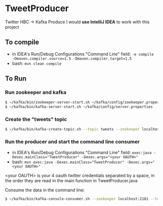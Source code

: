# TweetProducer
Twitter HBC -> Kafka Produce
I would **use IntelliJ IDEA** to work with this project

## To compile
- in IDEA's Run/Debug Configurations "Command Line" field: `-e compile -Dmaven.compiler.source=1.5 -Dmaven.compiler.target=1.5`
- bash: `mvn clean compile`

## To Run

### Run zookeeper and kafka
``` bash
$ ~/kafka/bin/zookeeper-server-start.sh ~/kafka/config/zookeeper.properties
$ ~/kafka/bin/kafka-server-start.sh ~/kafka/config/server.properties
```
### Create the "tweets" topic
``` bash
$ ~/kafka/bin/kafka-create-topic.sh --topic tweets --zookeeper localhost:2181
```
### Run the producer and start the command line consumer
- in IDEA's Run/Debug Configurations "Command Line" field: `exec:java -Dexec.mainClass="TweetProducer" -Dexec.args="<your OAUTH>"`
- bash: `mvn exec:java -Dexec.mainClass="TweetProducer" -Dexec.args="<your OAUTH>"`

\<your OAUTH\> is your 4 oauth twitter credentials separated by a space, in the order they are read in the main function in TweetProducer.java

Consume the data in the command line:
``` bash
$ ~/kafka/bin/kafka-console-consumer.sh --zookeeper localhost:2181 --topic page_visits --from-beginning
```
